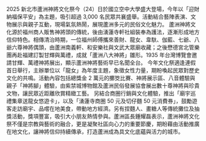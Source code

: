 2025 新北市蘆洲神將文化祭今（24）日於國立空中大學盛大登場，今年以「迎財納福保平安」為主題，吸引超過 3,000 名民眾共襄盛舉。活動結合藝陣表演、文物展示與親子互動，現場氣氛熱鬧，展現蘆洲多元的民俗文化魅力。 蘆洲神將文化源於福州商人販售神將頭的傳統，後由湧蓮寺軒社組裝奉為護法，逐漸形成地方信仰特色。相傳清治時期，一位福州師傅攜來善財、龍女、韋馱、伽藍、七爺、八爺六尊神將偶頭，由蘆洲南義軒、和安樂社與文武大眾廟收藏；之後懋德宮北管樂團再赴福建訂製甘輝與萬禮，成就「蘆洲八大神將」雛形。1935 年台灣博覽會邀請甘輝、萬禮神將展出，顯示蘆洲神將藝術早已名聞全台。 今年文化祭適逢連假首日舉行，主辦單位以「龍女」為年度主題，象徵女性力量，期盼喚起民眾對歷史文化的共鳴。活動內容包括總獎金 2 萬元的擲筊比賽、神將展示區、八音體驗與親子「神將腳」體驗，由紫禁城博物館及蘆洲民俗發展協會展出數十尊神將與珍貴文物，讓民眾近距離欣賞精緻工藝。 另結合商圈行銷與文化體驗，推出「廟宇巡禮集章送龍女悠遊卡」，以及「湧蓮寺商圈 50 元及切仔麵 50 元消費券」，鼓勵遊客走訪廟宇、品嚐在地美食，帶動地方經濟。另有捏麵人、畫糖人等傳統攤位及抽獎活動，獎項豐富，吸引大小朋友熱情參與。蘆洲區長鍾耀磊表示，蘆洲神將文化祭不僅是宗教與藝術的融合，更是凝聚社區向心力的重要節慶，期盼藉由活動推廣在地文化，讓神將信仰持續傳承，打造蘆洲成為具文化底蘊與活力的城市。
